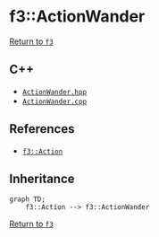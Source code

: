 # f3::ActionWander

[Return to `f3`](/docs/f3.md)

## C++

- [`ActionWander.hpp`](/c++/include/ActionWander.hpp)
- [`ActionWander.cpp`](/c++/source/ActionWander.cpp)

## References

- [`f3::Action`](/docs/f3/Action.md)

## Inheritance

```mermaid
graph TD;
    f3::Action --> f3::ActionWander
```

[Return to `f3`](/docs/f3.md)